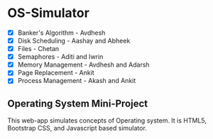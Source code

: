 # OS-Simulator

- [x] Banker's Algorithm - Avdhesh
- [x] Disk Scheduling - Aashay and Abheek
- [x] Files - Chetan
- [x] Semaphores - Aditi and Iwrin
- [x] Memory Management - Avdhesh and Adarsh
- [x] Page Replacement - Ankit
- [x] Process Management - Akash and Ankit 

## Operating System Mini-Project
This web-app simulates concepts of Operating system.
It is HTML5, Bootstrap CSS, and Javascript based simulator.
